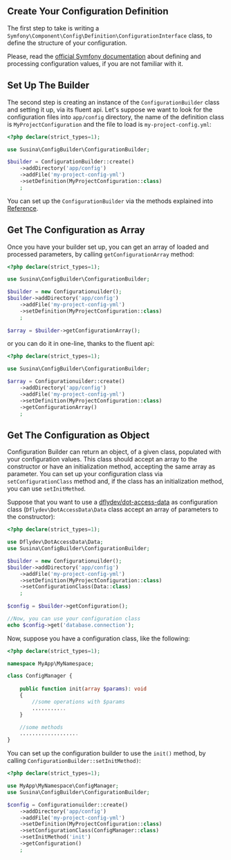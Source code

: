## Create Your Configuration Definition

The first step to take is writing a `Symfony\Component\Config\Definition\ConfigurationInterface` class, 
to define the structure of your configuration.

Please, read the [official Symfony documentation](https://symfony.com/doc/current/components/config/definition.html)
about defining and processing configuration values, if you are not familiar with it.

## Set Up The Builder

The second step is creating an instance of the `ConfigurationBuilder` class and setting it up, via its fluent api.
Let's suppose we want to look for the configuration files into `app/config` directory, the name of the definition class
is `MyProjectConfiguration` and the file to load is `my-project-config.yml`:

```php
<?php declare(strict_types=1);

use Susina\ConfigBuilder\ConfigurationBuilder;

$builder = ConfigurationBuilder::create()
    ->addDirectory('app/config')
    ->addFile('my-project-config-yml')
    ->setDefinition(MyProjectConfiguration::class)
    ;
```

You can set up the `ConfigurationBuilder` via the methods explained into [Reference](reference.md).

## Get The Configuration as Array

Once you have your builder set up, you can get an array of loaded and processed parameters, by calling
`getConfigurationArray` method:

```php 
<?php declare(strict_types=1);

use Susina\ConfigBuilder\ConfigurationBuilder;

$builder = new Configurationuilder();
$builder->addDirectory('app/config')
    ->addFile('my-project-config-yml')
    ->setDefinition(MyProjectConfiguration::class)
    ;
    
$array = $builder->getConfigurationArray();
```

or you can do it in one-line, thanks to the fluent api:

```php 
<?php declare(strict_types=1);

use Susina\ConfigBuilder\ConfigurationBuilder;

$array = Configurationuilder::create()
    ->addDirectory('app/config')
    ->addFile('my-project-config-yml')
    ->setDefinition(MyProjectConfiguration::class)
    ->getConfigurationArray()
    ;
```

## Get The Configuration as Object

Configuration Builder can return an object, of a given class, populated with your configuration values.
This class should accept an array to the constructor or have an initialization method, accepting the same
array as parameter.
You can set up your configuration class via `setConfigurationClass` method and, if the class has an initialization method,
you can use `setInitMethod`.

Suppose that you want to use a [dflydev/dot-access-data](https://github.com/dflydev/dflydev-dot-access-data) as 
configuration class (`Dflydev\DotAccessData\Data` class accept an array of parameters to the constructor):

```php 
<?php declare(strict_types=1);

use Dflydev\DotAccessData\Data;
use Susina\ConfigBuilder\ConfigurationBuilder;

$builder = new Configurationuilder();
$builder->addDirectory('app/config')
    ->addFile('my-project-config-yml')
    ->setDefinition(MyProjectConfiguration::class)
    ->setConfigurationClass(Data::class)
    ;
    
$config = $builder->getConfiguration();

//Now, you can use your configuration class
echo $config->get('database.connection');
```

Now, suppose you have a configuration class, like the following:

```php
<?php declare(strict_types=1);

namespace MyApp\MyNamespace;

class ConfigManager {
    
    public function init(array $params): void
    {
        //some operations with $params
        ...........
    }

    //some methods
    ...................
}
```

You can set up the configuration builder to use the `init()` method, by calling `ConfigurationBuilder::setInitMethod)`:

```php
<?php declare(strict_types=1);

use MyApp\MyNamespace\ConfigManager;
use Susina\ConfigBuilder\ConfigurationBuilder;

$config = Configurationuilder::create()
    ->addDirectory('app/config')
    ->addFile('my-project-config-yml')
    ->setDefinition(MyProjectConfiguration::class)
    ->setConfigurationClass(ConfigManager::class)
    ->setInitMethod('init')
    ->getConfiguration()
    ;
```
